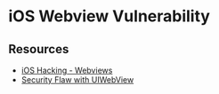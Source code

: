 # iOS Webview Vulnerability

## Resources
- [iOS Hacking - Webviews](https://www.youtube.com/watch?v=7Ozn9t7tp88)
- [Security Flaw with UIWebView](https://medium.com/ios-os-x-development/security-flaw-with-uiwebview-95bbd8508e3c)
